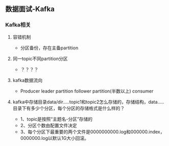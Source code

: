 ## 数据面试-Kafka
### Kafka相关
1. 容错机制
	* 分区备份，存在主备partition
2. 同一topic不同partition分区
	* ？？？？
3. kafka数据流向
	* Producer  leader partition  follower partition(半数以上) consumer

4. kafka中存储目录data/dir.....topic1和topic2怎么存储的，存储结构，data.....目录下有多少个分区，每个分区的存储格式是什么样的？
	* 1、topic是按照“主题名-分区”存储的
	* 2、分区个数由配置文件决定
	* 3、每个分区下最重要的两个文件是0000000000.log和000000.index，0000000.log以默认1G大小回滚。
